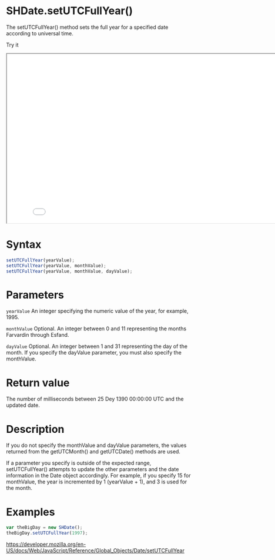 # SHDate.setUTCFullYear()

The setUTCFullYear() method sets the full year for a specified date according to universal time.

Try it

<iframe style="width: 830px; height: 460px;" src="/SHDateTime-js/examples/live.html?function=setUTCFullYear" title="MDN Web Docs Interactive Example" loading="lazy"></iframe>
<br/>

# Syntax

```js
setUTCFullYear(yearValue);
setUTCFullYear(yearValue, monthValue);
setUTCFullYear(yearValue, monthValue, dayValue);
```

# Parameters

<code>yearValue</code>
An integer specifying the numeric value of the year, for example, 1995.

<code>monthValue</code>
Optional. An integer between 0 and 11 representing the months Farvardin through Esfand.

<code>dayValue</code>
Optional. An integer between 1 and 31 representing the day of the month. If you specify the dayValue parameter, you must also specify the monthValue.

# Return value

The number of milliseconds between 25 Dey 1390 00:00:00 UTC and the updated date.

# Description

If you do not specify the monthValue and dayValue parameters, the values returned from the getUTCMonth() and getUTCDate() methods are used.

If a parameter you specify is outside of the expected range, setUTCFullYear() attempts to update the other parameters and the date information in the Date object accordingly. For example, if you specify 15 for monthValue, the year is incremented by 1 (yearValue + 1), and 3 is used for the month.

# Examples

```js
var theBigDay = new SHDate();
theBigDay.setUTCFullYear(1997);
```

https://developer.mozilla.org/en-US/docs/Web/JavaScript/Reference/Global_Objects/Date/setUTCFullYear

